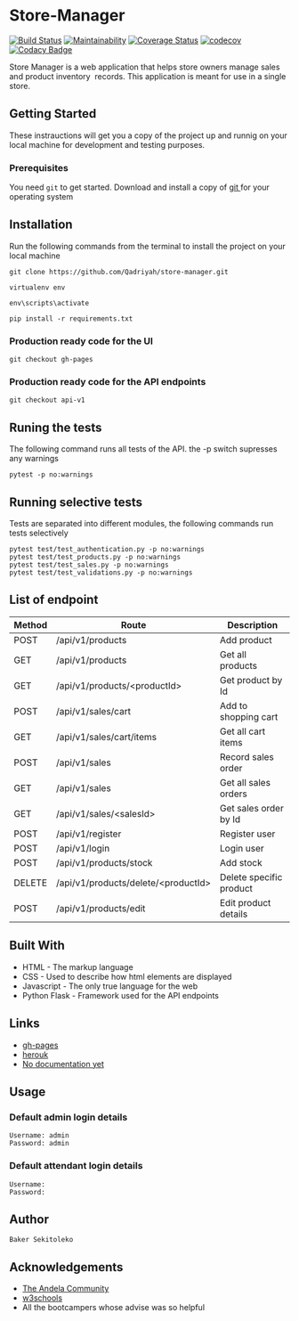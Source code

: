 # Store-Manager

[![Build Status](https://travis-ci.org/Qadriyah/store-manager.svg?branch=api-v1-postgres-db)](https://travis-ci.org/Qadriyah/store-manager) [![Maintainability](https://api.codeclimate.com/v1/badges/40a62aea724af677d9cb/maintainability)](https://codeclimate.com/github/Qadriyah/store-manager/maintainability) [![Coverage Status](https://coveralls.io/repos/github/Qadriyah/store-manager/badge.svg?branch=api-v1-postgres-db)](https://coveralls.io/github/Qadriyah/store-manager?branch=api-v1-postgres-db) [![codecov](https://codecov.io/gh/Qadriyah/store-manager/branch/api-v1-postgres-db/graph/badge.svg)](https://codecov.io/gh/Qadriyah/store-manager) [![Codacy Badge](https://api.codacy.com/project/badge/Grade/56edd9b9630a4b3ba39e22e5a9bd425e)](https://www.codacy.com/app/Qadriyah/store-manager?utm_source=github.com&utm_medium=referral&utm_content=Qadriyah/store-manager&utm_campaign=Badge_Grade_Dashboard)

Store Manager is a web application that helps store owners manage sales and product inventory  records. This application is meant for use in a single store.

## Getting Started

These instrauctions will get you a copy of the project up and runnig on your local machine for development and testing purposes.

### Prerequisites

You need `git` to get started.
Download and install a copy of [ git ](https://git-scm.com/downloads) for your operating system

## Installation

Run the following commands from the terminal to install the project on your local machine

```
git clone https://github.com/Qadriyah/store-manager.git

virtualenv env

env\scripts\activate

pip install -r requirements.txt
```

### Production ready code for the UI

```
git checkout gh-pages
```

### Production ready code for the API endpoints

```
git checkout api-v1
```

## Runing the tests

The following command runs all tests of the API. the -p switch supresses any warnings

```
pytest -p no:warnings
```

## Running selective tests

Tests are separated into different modules, the following commands run tests selectively

```
pytest test/test_authentication.py -p no:warnings
pytest test/test_products.py -p no:warnings
pytest test/test_sales.py -p no:warnings
pytest test/test_validations.py -p no:warnings
```

## List of endpoint

| Method | Route                                     | Description             |
| ------ | ----------------------------------------- | ----------------------- |
| POST   | /api/v1/products                          | Add product             |
| GET    | /api/v1/products                          | Get all products        |
| GET    | /api/v1/products/&lt;productId&gt;        | Get product by Id       |
| POST   | /api/v1/sales/cart                        | Add to shopping cart    |
| GET    | /api/v1/sales/cart/items                  | Get all cart items      |
| POST   | /api/v1/sales                             | Record sales order      |
| GET    | /api/v1/sales                             | Get all sales orders    |
| GET    | /api/v1/sales/&lt;salesId&gt;             | Get sales order by Id   |
| POST   | /api/v1/register                          | Register user           |
| POST   | /api/v1/login                             | Login user              |
| POST   | /api/v1/products/stock                    | Add stock               |
| DELETE | /api/v1/products/delete/&lt;productId&gt; | Delete specific product |
| POST   | /api/v1/products/edit                     | Edit product details    |

## Built With

- HTML - The markup language
- CSS - Used to describe how html elements are displayed
- Javascript - The only true language for the web
- Python Flask - Framework used for the API endpoints

## Links

- [gh-pages](https://qadriyah.github.io/store-manager/UI/)
- [herouk](https://pos-api-v1.herokuapp.com/apidocs)
- [No documentation yet]()

## Usage

### Default admin login details

```
Username: admin
Password: admin
```

### Default attendant login details

```
Username:
Password:
```

## Author

```
Baker Sekitoleko
```

## Acknowledgements

- [The Andela Community](https://andela.com/)
- [w3schools](https://www.w3schools.com/css/css_intro.asp)
- All the bootcampers whose advise was so helpful
